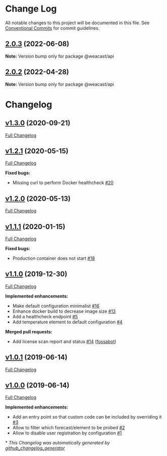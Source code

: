 # Change Log

All notable changes to this project will be documented in this file.
See [Conventional Commits](https://conventionalcommits.org) for commit guidelines.

## [2.0.3](https://github.com/weacast/weacast/compare/v2.0.2...v2.0.3) (2022-06-08)

**Note:** Version bump only for package @weacast/api





## [2.0.2](https://github.com/weacast/weacast-api/compare/v2.0.1...v2.0.2) (2022-04-28)

**Note:** Version bump only for package @weacast/api





# Changelog

## [v1.3.0](https://github.com/weacast/weacast-api/tree/v1.3.0) (2020-09-21)

[Full Changelog](https://github.com/weacast/weacast-api/compare/v1.2.1...v1.3.0)

## [v1.2.1](https://github.com/weacast/weacast-api/tree/v1.2.1) (2020-05-15)

[Full Changelog](https://github.com/weacast/weacast-api/compare/v1.2.0...v1.2.1)

**Fixed bugs:**

- Missing curl to perform Docker healthcheck [\#20](https://github.com/weacast/weacast-api/issues/20)

## [v1.2.0](https://github.com/weacast/weacast-api/tree/v1.2.0) (2020-05-13)

[Full Changelog](https://github.com/weacast/weacast-api/compare/v1.1.1...v1.2.0)

## [v1.1.1](https://github.com/weacast/weacast-api/tree/v1.1.1) (2020-01-15)

[Full Changelog](https://github.com/weacast/weacast-api/compare/v1.1.0...v1.1.1)

**Fixed bugs:**

- Production container does not start [\#18](https://github.com/weacast/weacast-api/issues/18)

## [v1.1.0](https://github.com/weacast/weacast-api/tree/v1.1.0) (2019-12-30)

[Full Changelog](https://github.com/weacast/weacast-api/compare/v1.0.1...v1.1.0)

**Implemented enhancements:**

- Make default configuration minimalist [\#16](https://github.com/weacast/weacast-api/issues/16)
- Enhance docker build to decrease image size [\#13](https://github.com/weacast/weacast-api/issues/13)
- Add a healthcheck endpoint [\#5](https://github.com/weacast/weacast-api/issues/5)
- Add temperature element to default configuration [\#4](https://github.com/weacast/weacast-api/issues/4)

**Merged pull requests:**

- Add license scan report and status [\#14](https://github.com/weacast/weacast-api/pull/14) ([fossabot](https://github.com/fossabot))

## [v1.0.1](https://github.com/weacast/weacast-api/tree/v1.0.1) (2019-06-14)

[Full Changelog](https://github.com/weacast/weacast-api/compare/v1.0.0...v1.0.1)

## [v1.0.0](https://github.com/weacast/weacast-api/tree/v1.0.0) (2019-06-14)

[Full Changelog](https://github.com/weacast/weacast-api/compare/df4f188610cfaa3644b9ac82920d5effa87ca0bf...v1.0.0)

**Implemented enhancements:**

- Add an entry point so that custom code can be included by overriding it [\#3](https://github.com/weacast/weacast-api/issues/3)
- Allow to filter which forecast/element to be probed [\#2](https://github.com/weacast/weacast-api/issues/2)
- Allow to disable user registration by configuration [\#1](https://github.com/weacast/weacast-api/issues/1)



\* *This Changelog was automatically generated by [github_changelog_generator](https://github.com/skywinder/Github-Changelog-Generator)*
